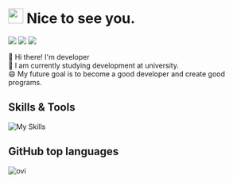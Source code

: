 <!-- ================================================================================================================================================================ -->
# <img src="https://emojis.slackmojis.com/emojis/images/1531849430/4246/blob-sunglasses.gif?1531849430" width="30"/> Nice to see you.

<p>
  <a href=https://ellison98.tistory.com target="_blank" rel="noopener noreferrer"><img src="https://img.shields.io/badge/Blog-DD0B78?style=flat-square&logo=GitHub%20Sponsors&logoColor=white"/></a>
  <a href="https://www.linkedin.com/in/larry-ellison-2a2487219/" target="_blank" rel="noopener noreferrer"><img src="https://img.shields.io/badge/Larry Ellison-0A66C2?style=flat-square&logo=Linkedin&logoColor=white"/></a>
  <a href="ellison9851@gmail.com" target="_blank" rel="noopener noreferrer"><img src="https://img.shields.io/badge/ellison9851@gmail.com-EA4335?style=flat-square&logo=Gmail&logoColor=white"/></a>
</p>

<p>
   🔭 Hi there! I'm developer <br/>
   🌱 I am currently studying development at university. <br/>
   😄 My future goal is to become a good developer and create good programs.
</p>
<!-- ================================================================================================================================================================ -->
 
<!-- ================================================================================================================================================================ -->
## Skills & Tools
![My Skills](https://skillicons.dev/icons?i=html,css,sass,js,ts,react,vite,vscode) <!-- py,dart,flutter, -->
<br>

<!-- ================================================================================================================================================================ -->
## GitHub top languages
<img src="https://github-readme-stats.vercel.app/api/top-langs?username=Ellison98&show_icons=true&locale=en&layout=compact&theme=chartreuse-dark" alt="ovi" />

<!-- ## GitHub stats
<img align="center" src="https://github-readme-stats.vercel.app/api?username=Ellison98&include_all_commits=true&count_private=true&show_icons=true&line_height=20&title_color=2B5BBD&icon_color=1124BB&text_color=A1A1A1&bg_color=0,000000,130F40" alt="my Github Stats"/> -->
<!-- ================================================================================================================================================================ -->

<!-- ================================================================================================================================================================ -->
<!-- ## Baekjoon
[![Solved.ac Profile](http://mazassumnida.wtf/api/generate_badge?boj=in3300)](https://solved.ac/in3300) -->
<!-- ================================================================================================================================================================ -->
